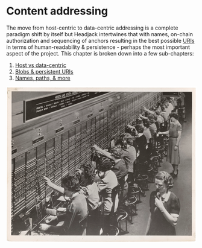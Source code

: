 # Content addressing

The move from host-centric to data-centric addressing is a complete paradigm shift by itself but Headjack intertwines that with names, on-chain authorization and sequencing of anchors resulting in the best possible [URIs](https://en.wikipedia.org/wiki/Uniform_Resource_Identifier) in terms of human-readability & persistence - perhaps the most important aspect of the project. This chapter is broken down into a few sub-chapters:

1. [Host vs data-centric](host_vs_data_centric.md)
1. [Blobs & persistent URIs](blobs_and_uris.md)
1. [Names, paths, & more](names_and_paths.md)

<img src="images/telephone_switchboard_1.png">

<!-- source:
https://culturexchange1.files.wordpress.com/2015/06/sans-titre.png
https://culturexchange1.wordpress.com/2015/06/02/the-telephone-switchboard-the-story-of-a-revolutionary-instrument/
-->

<!-- <img src="images/telephone_switchboard_2.webp"> -->

<!-- source:
https://api.time.com/wp-content/uploads/2015/08/phones1.jpeg
https://time.com/4011936/emma-nutt/
-->
